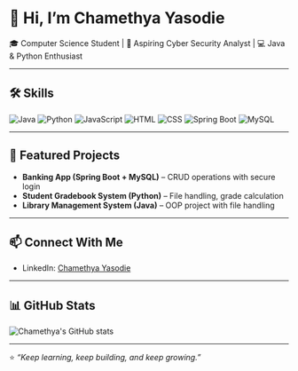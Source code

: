 # 👋 Hi, I’m Chamethya Yasodie
🎓 Computer Science Student | 🔐 Aspiring Cyber Security Analyst | 💻 Java & Python Enthusiast

---

## 🛠️ Skills
![Java](https://img.shields.io/badge/Java-blue?logo=java&style=for-the-badge)
![Python](https://img.shields.io/badge/Python-yellow?logo=python&style=for-the-badge)
![JavaScript](https://img.shields.io/badge/JavaScript-yellow?logo=javascript&style=for-the-badge)
![HTML](https://img.shields.io/badge/HTML-red?logo=html5&style=for-the-badge)
![CSS](https://img.shields.io/badge/CSS-blue?logo=css3&style=for-the-badge)
![Spring Boot](https://img.shields.io/badge/SpringBoot-green?style=for-the-badge)
![MySQL](https://img.shields.io/badge/MySQL-blue?logo=mysql&style=for-the-badge)

---

## 📂 Featured Projects
- **Banking App (Spring Boot + MySQL)** – CRUD operations with secure login  
- **Student Gradebook System (Python)** – File handling, grade calculation  
- **Library Management System (Java)** – OOP project with file handling  

---

## 📫 Connect With Me
- LinkedIn: [Chamethya Yasodie](https://www.linkedin.com/in/chamethya-yasodie-a8278a349/)  

---

## 📊 GitHub Stats
![Chamethya's GitHub stats](https://github-readme-stats.vercel.app/api?username=ChamethyaYasodie&show_icons=true&theme=radical)

---

⭐ *“Keep learning, keep building, and keep growing.”*

